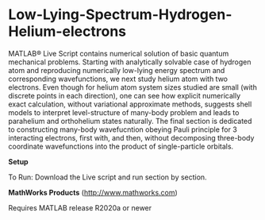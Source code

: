 # Low-Lying-Spectrum-Hydrogen-Helium-electrons
MATLAB&reg; Live Script contains numerical solution of basic quantum mechanical problems. Starting with analytically solvable case of hydrogen atom and reproducing numerically low-lying energy spectrum and corresponding wavefunctions, we next study helium atom with two electrons. Even though for helium atom system sizes studied are small (with discrete points in each direction), one can see how explicit numerically exact calculation, without variational approximate methods, suggests shell models to interpret level-structure of many-body problem and leads to parahelium and orthohelium states naturally. The final section is dedicated to constructing many-body wavefucntion obeying Pauli principle for 3 interacting electrons, first with, and then, without decomposing three-body coordinate wavefunctions into the product of single-particle orbitals.


**Setup**

To Run:
Download the Live script and run section by section. 


**MathWorks Products** (http://www.mathworks.com)

Requires MATLAB release R2020a or newer
